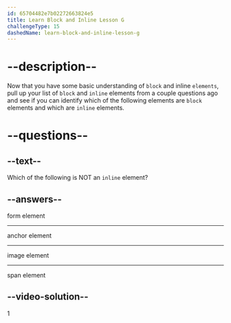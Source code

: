 ```yaml
---
id: 65704482e7b02272663824e5
title: Learn Block and Inline Lesson G
challengeType: 15
dashedName: learn-block-and-inline-lesson-g
---
```

# --description--

Now that you have some basic understanding of `block` and inline `elements`, pull up your list of `block` and `inline` elements from a couple questions ago and see if you can identify which of the following elements are `block` elements and which are `inline` elements.

# --questions--    

## --text--

Which of the following is NOT an `inline` element?

## --answers--

form element

---

anchor element

---

image element

---

span element

## --video-solution--

1
